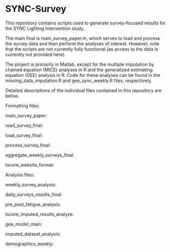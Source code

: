 # SYNC-Survey
This repository contains scripts used to generate survey-focused results for the SYNC Lighting Intervention study. 

The main final is main_survey_paper.m, which serves to load and process the survey data and then perform the analyses of interest. However, note that the scripts are not currently fully functional (as access to the data is currently not provided here). 

The project is primarily in Matlab, except for the multiple imputation by chained equation (MICE) analyses in R and the generalized estimating equation (GEE) analysis in R. Code for these analyses can be found in the missing_data_imputation.R and gee_sync_weekly.R files, respectively. 

Detailed descriptions of the individual files contained in this repository are below.

Formatting files:

main_survey_paper:

read_survey_final: 

load_survey_final: 

process_survey_final: 

aggregate_weekly_surveys_final: 

tscore_website_format: 

Analysis files:

weekly_survey_analysis:

daily_surveys_results_final:

pre_post_fatigue_analysis:

tscore_imputed_results_analyze:

gee_model_main: 

imputed_dataset_analysis:

demographics_weekly:



